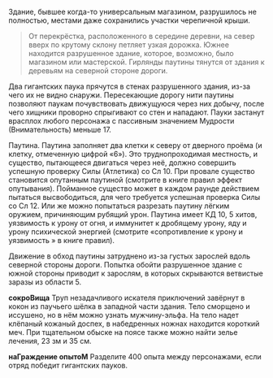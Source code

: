 Здание, бывшее когда-то универсальным магазином, разрушилось не полностью, местами даже сохранились участки черепичной крыши. 

>От перекрёстка, расположенного в середине деревни, на север вверх по крутому склону петляет узкая дорожка. Южнее находится разрушенное здание, которое, возможно, было магазином или мастерской. Гирлянды паутины тянутся от здания к деревьям на северной стороне дороги. 

Два гигантских паука прячутся в стенах разрушенного здания, из-за чего их не видно снаружи. Пересекающие дорогу нити паутины позволяют паукам почувствовать движущуюся через них добычу, после чего хищники проворно спрыгивают со стен и нападают. Пауки застанут врасплох любого персонажа с пассивным значением Мудрости (Внимательность) меньше 17.

Паутина. Паутина заполняет два клетки к северу от дверного проёма (и клетку, отмеченную цифрой «6»). Это труднопроходимая местность, и существо, пытающееся двигаться через неё, должно совершить успешную проверку Силы (Атлетика) со Сл 10. При провале существо становится опутанным паутиной (смотрите в книге правил эффект опутывания). Пойманное существо может в каждом раунде действием пытаться высвободиться, для чего требуется успешная проверка Силы со Сл 12. Или же можно попытаться разрезать паутину лёгким оружием, причиняющим рубящий урон. Паутина имеет КД 10, 5 хитов, уязвимость к урону от огня, и иммунитет к дробящему урону, яду и урону психической энергией (смотрите «сопротивление к урону и уязвимость » в книге правил). 

Движение в обход паутины затруднено из-за густых зарослей вдоль северной стороны дороги. Попытка обойти разрушенное здание с южной стороны приводит к зарослям, в которых скрываются ветвистые заразы из области 5. 

**сокроВища**
Труп незадачливого искателя приключений завёрнут в кокон из паучьего шёлка в западной части здания. Тело сморщено и иссушено, но в нём можно узнать мужчину-эльфа. На тело надет клёпаный кожаный доспех, в набедренных ножнах находится короткий меч. При тщательном обыске на поясе также можно найти зелье лечения, 23 зм и 35 см. 

**наГраждение опытоМ**
Разделите 400 опыта между персонажами, если отряд победит гигантских пауков.